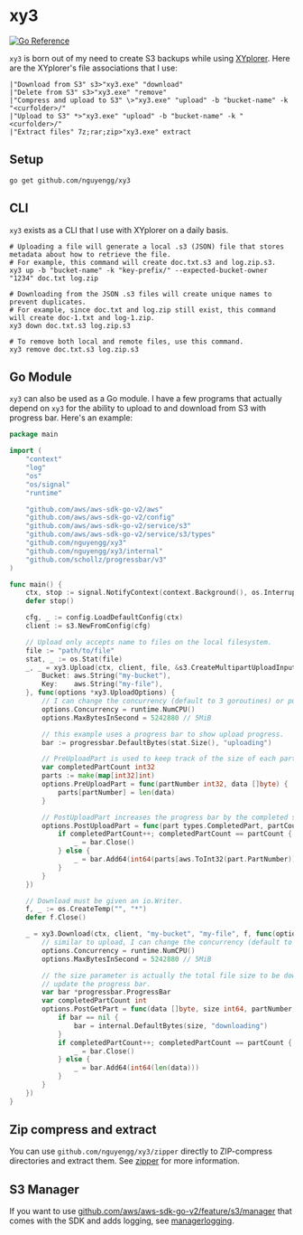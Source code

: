# xy3
[![Go Reference](https://pkg.go.dev/badge/github.com/nguyengg/xy3.svg)](https://pkg.go.dev/github.com/nguyengg/xy3)

`xy3` is born out of my need to create S3 backups while using [XYplorer](https://en.wikipedia.org/wiki/XYplorer). Here
are the XYplorer's file associations that I use:
```
|"Download from S3" s3>"xy3.exe" "download"
|"Delete from S3" s3>"xy3.exe" "remove"
|"Compress and upload to S3" \>"xy3.exe" "upload" -b "bucket-name" -k "<curfolder>/"
|"Upload to S3" *>"xy3.exe" "upload" -b "bucket-name" -k "<curfolder>/"
|"Extract files" 7z;rar;zip>"xy3.exe" extract
```

## Setup

```shell
go get github.com/nguyengg/xy3
```

## CLI

`xy3` exists as a CLI that I use with XYplorer on a daily basis.

```shell
# Uploading a file will generate a local .s3 (JSON) file that stores metadata about how to retrieve the file.
# For example, this command will create doc.txt.s3 and log.zip.s3.
xy3 up -b "bucket-name" -k "key-prefix/" --expected-bucket-owner "1234" doc.txt log.zip

# Downloading from the JSON .s3 files will create unique names to prevent duplicates.
# For example, since doc.txt and log.zip still exist, this command will create doc-1.txt and log-1.zip.
xy3 down doc.txt.s3 log.zip.s3

# To remove both local and remote files, use this command.
xy3 remove doc.txt.s3 log.zip.s3
```

## Go Module

`xy3` can also be used as a Go module. I have a few programs that actually depend on `xy3` for the ability to upload to
and download from S3 with progress bar. Here's an example:

```go
package main

import (
	"context"
	"log"
	"os"
	"os/signal"
	"runtime"

	"github.com/aws/aws-sdk-go-v2/aws"
	"github.com/aws/aws-sdk-go-v2/config"
	"github.com/aws/aws-sdk-go-v2/service/s3"
	"github.com/aws/aws-sdk-go-v2/service/s3/types"
	"github.com/nguyengg/xy3"
	"github.com/nguyengg/xy3/internal"
	"github.com/schollz/progressbar/v3"
)

func main() {
	ctx, stop := signal.NotifyContext(context.Background(), os.Interrupt, os.Kill)
	defer stop()

	cfg, _ := config.LoadDefaultConfig(ctx)
	client := s3.NewFromConfig(cfg)

	// Upload only accepts name to files on the local filesystem.
	file := "path/to/file"
	stat, _ := os.Stat(file)
	_, _ = xy3.Upload(ctx, client, file, &s3.CreateMultipartUploadInput{
		Bucket: aws.String("my-bucket"),
		Key:    aws.String("my-file"),
	}, func(options *xy3.UploadOptions) {
		// I can change the concurrency (default to 3 goroutines) or put a throttle on the upload.
		options.Concurrency = runtime.NumCPU()
		options.MaxBytesInSecond = 5242880 // 5MiB

		// this example uses a progress bar to show upload progress.
		bar := progressbar.DefaultBytes(stat.Size(), "uploading")

		// PreUploadPart is used to keep track of the size of each part (which should be identical).
		var completedPartCount int32
		parts := make(map[int32]int)
		options.PreUploadPart = func(partNumber int32, data []byte) {
			parts[partNumber] = len(data)
		}

		// PostUploadPart increases the progress bar by the completed size.
		options.PostUploadPart = func(part types.CompletedPart, partCount int32) {
			if completedPartCount++; completedPartCount == partCount {
				_ = bar.Close()
			} else {
				_ = bar.Add64(int64(parts[aws.ToInt32(part.PartNumber)]))
			}
		}
	})

	// Download must be given an io.Writer.
	f, _ := os.CreateTemp("", "*")
	defer f.Close()

	_ = xy3.Download(ctx, client, "my-bucket", "my-file", f, func(options *xy3.DownloadOptions) {
		// similar to upload, I can change the concurrency (default to 3 goroutines) or put a limit.
		options.Concurrency = runtime.NumCPU()
		options.MaxBytesInSecond = 5242880 // 5MiB

		// the size parameter is actually the total file size to be downloaded, which makes it easy to
		// update the progress bar.
		var bar *progressbar.ProgressBar
		var completedPartCount int
		options.PostGetPart = func(data []byte, size int64, partNumber, partCount int) {
			if bar == nil {
				bar = internal.DefaultBytes(size, "downloading")
			}
			if completedPartCount++; completedPartCount == partCount {
				_ = bar.Close()
			} else {
				_ = bar.Add64(int64(len(data)))
			}
		}
	})
}

```

## Zip compress and extract

You can use `github.com/nguyengg/xy3/zipper` directly to ZIP-compress directories and extract them. See 
[zipper](zipper/README.md) for more information.

## S3 Manager

If you want to use [github.com/aws/aws-sdk-go-v2/feature/s3/manager](https://pkg.go.dev/github.com/aws/aws-sdk-go-v2/feature/s3/manager)
that comes with the SDK and adds logging, see [managerlogging](managerlogging/README.md).
